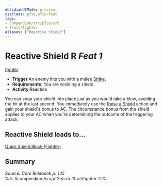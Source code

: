 ```yaml
---
obsidianUIMode: preview
cssclass: pf2e,pf2e-feat
tags:
- compendium/src/pf2e/crb
- trait/fighter
aliases: ["Reactive Shield"]
---
```

# Reactive Shield  [R](/rules/core-rulebook/chapter-9-playing-the-game.md#Actions "Reaction") *Feat 1*  
[fighter](/rules/traits/fighter.md)  

- **Trigger** An enemy hits you with a melee [Strike](/rules/actions/strike.md).
- **Requirements**: You are wielding a shield.
- **Activity** Reaction

You can snap your shield into place just as you would take a blow, avoiding the hit at the last second. You immediately use the [Raise a Shield](/rules/actions/raise-a-shield.md) action and gain your shield's bonus to AC. The circumstance bonus from the shield applies to your AC when you're determining the outcome of the triggering attack.

## Reactive Shield leads to...

[Quick Shield Block (Fighter)](/compendium/feats/quick-shield-block-fighter.md)

## Summary

*Source: Core Rulebook p. 145*  
%% #compendium/src/pf2e/crb #trait/fighter %%